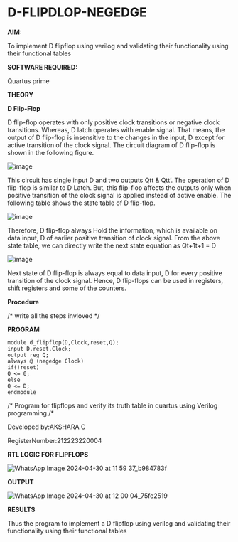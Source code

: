 # D-FLIPDLOP-NEGEDGE

**AIM:**

To implement  D flipflop using verilog and validating their functionality using their functional tables

**SOFTWARE REQUIRED:**

Quartus prime

**THEORY**

**D Flip-Flop**

D flip-flop operates with only positive clock transitions or negative clock transitions. Whereas, D latch operates with enable signal. That means, the output of D flip-flop is insensitive to the changes in the input, D except for active transition of the clock signal. The circuit diagram of D flip-flop is shown in the following figure.

![image](https://github.com/naavaneetha/D-FLIPDLOP-NEGEDGE/assets/154305477/48c81fe8-bc3f-40e7-95e2-519fc155ad51)

This circuit has single input D and two outputs Qtt & Qtt’. The operation of D flip-flop is similar to D Latch. But, this flip-flop affects the outputs only when positive transition of the clock signal is applied instead of active enable. The following table shows the state table of D flip-flop.

![image](https://github.com/naavaneetha/D-FLIPDLOP-NEGEDGE/assets/154305477/e5f3fda7-68ec-4a3a-a0a4-cf6f9cc4ab55)

Therefore, D flip-flop always Hold the information, which is available on data input, D of earlier positive transition of clock signal. From the above state table, we can directly write the next state equation as Qt+1t+1 = D

![image](https://github.com/naavaneetha/D-FLIPDLOP-NEGEDGE/assets/154305477/8592c0d8-2917-4142-91b9-d6c30dd891d2)

Next state of D flip-flop is always equal to data input, D for every positive transition of the clock signal. Hence, D flip-flops can be used in registers, shift registers and some of the counters.

**Procedure**

/* write all the steps invloved */

**PROGRAM**
```
module d_flipflop(D,Clock,reset,Q);
input D,reset,Clock;
output reg Q;
always @ (negedge Clock)
if(!reset)
Q <= 0;
else
Q <= D;
endmodule
```

/* Program for flipflops and verify its truth table in quartus using Verilog programming./*

Developed by:AKSHARA C

RegisterNumber:212223220004

**RTL LOGIC FOR FLIPFLOPS**

![WhatsApp Image 2024-04-30 at 11 59 37_b984783f](https://github.com/Aksharachinnadurai/D-FLIPDLOP-NEGEDGE/assets/144870748/e158e896-2850-41b0-80df-05b634efd428)




**OUTPUT**

![WhatsApp Image 2024-04-30 at 12 00 04_75fe2519](https://github.com/Aksharachinnadurai/D-FLIPDLOP-NEGEDGE/assets/144870748/fab7fd8b-5f8e-4b88-bd6a-c74f69cf1fd7)




**RESULTS**

Thus the program to implement a D flipflop using verilog and validating their functionality using their functional tables
